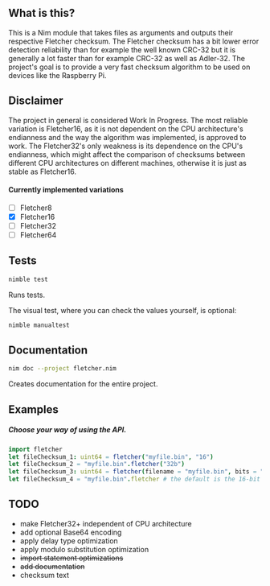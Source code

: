 ## What is this?

This is a Nim module that takes files as arguments and outputs their respective Fletcher checksum. The Fletcher checksum has a bit lower error detection reliability than for example the well known CRC-32 but it is generally a lot faster than for example CRC-32 as well as Adler-32. The project's goal is to provide a very fast checksum algorithm to be used on devices like the Raspberry Pi.

## Disclaimer

The project in general is considered Work In Progress. The most reliable variation is Fletcher16, as it is not dependent on the CPU architecture's endianness and the way the algorithm was implemented, is approved to work.
The Fletcher32's only weakness is its dependence on the CPU's endianness, which might affect the comparison of checksums between different CPU architectures on different machines, otherwise it is just as stable as Fletcher16.

#### Currently implemented variations
 - [ ] Fletcher8
 - [x] Fletcher16
 - [ ] Fletcher32
 - [ ] Fletcher64

## Tests
```bash
nimble test
```
Runs tests.

The visual test, where you can check the values yourself, is optional:
```bash
nimble manualtest
```

## Documentation
```bash
nim doc --project fletcher.nim
```
Creates documentation for the entire project.

## Examples
##### Choose your way of using the API.
```Nim
import fletcher
let fileChecksum_1: uint64 = fletcher("myfile.bin", "16")
let fileChecksum_2 = "myfile.bin".fletcher("32b")
let fileChecksum_3: uint64 = fletcher(filename = "myfile.bin", bits = "sixtyfour")
let fileChecksum_4 = "myfile.bin".fletcher # the default is the 16-bit variation
```

## TODO
* make Fletcher32+ independent of CPU architecture
* add optional Base64 encoding
* apply delay type optimization
* apply modulo substitution optimization
* ~~import statement optimizations~~
* ~~add documentation~~
* checksum text